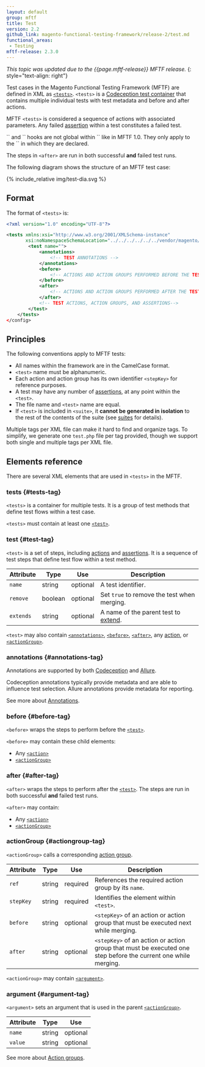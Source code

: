 ```yaml
---
layout: default
group: mftf
title: Test
version: 2.2
github_link: magento-functional-testing-framework/release-2/test.md
functional_areas:
 - Testing
mftf-release: 2.3.0
---
```


_This topic was updated due to the {{page.mftf-release}} MFTF release._
{: style="text-align: right"}

Test cases in the Magento Functional Testing Framework (MFTF) are defined in XML as [`<tests>`](#test-tag).
`<tests>` is a [Codeception test container](https://codeception.com/docs/07-AdvancedUsage) that contains multiple individual tests with test metadata and before and after actions.

MFTF `<tests>` is considered a sequence of actions with associated parameters.
Any failed [assertion](./test/assertions.html) within a test constitutes a failed test.

<div class="bs-callout bs-callout-info" id="info" markdown="1">
`<before>` and `<after>` hooks are not global within `<tests>` like in MFTF 1.0.
They only apply to the `<test>` in which they are declared.

The steps in `<after>` are run in both successful **and** failed test runs.
</div>

The following diagram shows the structure of an MFTF test case:

{% include_relative img/test-dia.svg %}

## Format

The format of `<tests>` is:

```xml
<?xml version="1.0" encoding="UTF-8"?>

<tests xmlns:xsi="http://www.w3.org/2001/XMLSchema-instance"
       xsi:noNamespaceSchemaLocation="../../../../../../vendor/magento/magento2-functional-testing-framework/src/Magento/FunctionalTestingFramework/Test/etc/testSchema.xsd">
        <test name="">
            <annotations>
                <!-- TEST ANNOTATIONS -->
            </annotations>
            <before>
                <!-- ACTIONS AND ACTION GROUPS PERFORMED BEFORE THE TEST -->
            </before>
            <after>
                <!-- ACTIONS AND ACTION GROUPS PERFORMED AFTER THE TEST -->
            </after>
            <!-- TEST ACTIONS, ACTION GROUPS, AND ASSERTIONS-->
        </test>
    </tests>
</config>
```

## Principles

The following conventions apply to MFTF tests:

* All names within the framework are in the CamelCase format.
* `<test>` name must be alphanumeric.
* Each action and action group has its own identifier `<stepKey>` for reference purposes.
* A test may have any number of [assertions](./test/assertions.html), at any point within the `<test>`.
* The file name and `<test>` name are equal.
* If `<test>` is included in `<suite>`, it **cannot be generated in isolation** to the rest of the contents of the suite (see [suites](./suite.html) for details).

Multiple <test> tags per XML file can make it hard to find and organize tags. To simplify, we generate one `test.php` file per <test> tag provided, though we support both single and multiple <test> tags per XML file.

## Elements reference

There are several XML elements that are used in `<tests>` in the MFTF.

### tests {#tests-tag}

`<tests>` is a container for multiple tests. It is a group of test methods that define test flows within a test case.

`<tests>` must contain at least one [`<test>`](#test-tag).


### test {#test-tag}

`<test>` is a set of steps, including [actions](./test/actions.html) and [assertions](./test/assertions.html). It is a sequence of test steps that define test flow within a test method.


Attribute|Type|Use|Description
---|---|---|---
`name`|string|optional|A test identifier.
`remove`|boolean|optional|Set `true` to remove the test when merging.
`extends`|string|optional|A name of the parent test to [extend].

`<test>` may also contain [`<annotations>`](#annotations-tag), [`<before>`](#before-tag), [`<after>`](#after-tag), any [action](./test/actions.html), or [`<actionGroup>`](#actiongroup-tag).

### annotations {#annotations-tag}

Annotations are supported by both [Codeception](http://codeception.com/docs/07-AdvancedUsage) and [Allure](https://github.com/allure-framework/).

Codeception annotations typically provide metadata and are able to influence test selection.
Allure annotations provide metadata for reporting.

See more about [Annotations](./test/annotations.html).

### before {#before-tag}

`<before>` wraps the steps to perform before the [`<test>`](#test-tag).

`<before>` may contain these child elements:

 * Any [`<action>`](./test/actions.html)
 * [`<actionGroup>`](#actiongroup-tag)

### after {#after-tag}

`<after>` wraps the steps to perform after the [`<test>`](#test-tag).
The steps are run in both successful **and** failed test runs.

`<after>` may contain:

 * Any [`<action>`](./test/actions.html)
 * [`<actionGroup>`](#actiongroup-tag)

### actionGroup {#actiongroup-tag}

`<actionGroup>` calls a corresponding [action group](./test/action-groups.html).

Attribute|Type|Use|Description
---|---|---|---
`ref`|string|required|References the required action group by its `name`.
`stepKey`|string|required| Identifies the element within `<test>`.
`before`|string|optional| `<stepKey>` of an action or action group that must be executed next while merging.
`after`|string|optional| `<stepKey>` of an action or action group that must be executed one step before the current one while merging.

`<actionGroup>` may contain [`<argument>`](#argument-tag).

### argument {#argument-tag}

`<argument>` sets an argument that is used in the parent [`<actionGroup>`](#actiongroup-tag).

Attribute|Type|Use
---|---|---
`name`|string|optional| Name of the argument.
`value`|string|optional| Value of the argument.

See more about [Action groups](./test/action-groups.html).

<!-- Link definitions -->

[extend]: extending.html